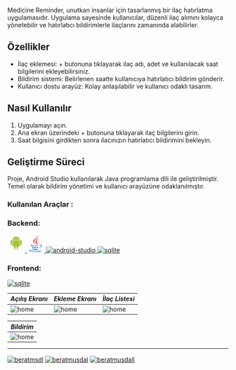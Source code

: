 Medicine Reminder, unutkan insanlar için tasarlanmış bir ilaç hatırlatma uygulamasıdır. Uygulama sayesinde kullanıcılar, düzenli ilaç alımını kolayca yönetebilir ve hatırlatıcı bildirimlerle ilaçlarını zamanında alabilirler.

## Özellikler

- İlaç eklemesi: + butonuna tıklayarak ilaç adı, adet ve kullanılacak saat bilgilerini ekleyebilirsiniz.
- Bildirim sistemi: Belirlenen saatte kullanıcıya hatırlatıcı bildirim gönderir.
- Kullanıcı dostu arayüz: Kolay anlaşılabilir ve kullanıcı odaklı tasarım.

## Nasıl Kullanılır

1. Uygulamayı açın.
2. Ana ekran üzerindeki + butonuna tıklayarak ilaç bilgilerini girin.
3. Saat bilgisini girdikten sonra ilacınızın hatırlatıcı bildirimini bekleyin.

## Geliştirme Süreci

Proje, Android Studio kullanılarak Java programlama dili ile geliştirilmiştir. Temel olarak bildirim yönetimi ve kullanıcı arayüzüne odaklanılmıştır. 


### Kullanılan Araçlar :


<h3 align="left">Backend:</h3>
<p align="left">
  <a href="https://developer.android.com" target="_blank" rel="noreferrer">
    <img src="https://raw.githubusercontent.com/devicons/devicon/master/icons/android/android-original-wordmark.svg" alt="android" width="40" height="40"/>
  </a>
  <a href="https://www.java.com" target="_blank" rel="noreferrer">
    <img src="https://raw.githubusercontent.com/devicons/devicon/master/icons/java/java-original.svg" alt="java" width="40" height="40"/>
  </a>
  <a href="https://developer.android.com/studio" target="_blank" rel="noreferrer">
    <img src="https://upload.wikimedia.org/wikipedia/commons/c/c1/Android_Studio_icon_%282023%29.svg" alt="android-studio" width="40" height="40"/>
  </a>
  <a href="https://www.sqlite.org" target="_blank" rel="noreferrer">
    <img src="https://www.sqlite.org/images/sqlite370_banner.gif" alt="sqlite" width="70" height="40"/>
  </a>
 <h3 align="left">Frontend:</h3>
<p align="left">
  <a href="https://www.sqlite.org" target="_blank" rel="noreferrer">
    <img src="https://www.svgrepo.com/show/31053/xml.svg" alt="sqlite" width="40" height="50"/>
  </a>
</p>

  
| _Açılış Ekranı_    |          _Ekleme Ekranı_                    |               _İlaç Listesi_ |
|---------------------|--------------------------------------------|-----------------------------------------|
|<img src="https://github.com/astigaa/medicinereminder/assets/96549536/d3cc10ba-35c9-499e-877e-b4cd3503e0b2" alt="home" width="300"/> | <img src="https://github.com/astigaa/medicinereminder/assets/96549536/03933c9b-b567-4ffd-b635-fcf08d48a2ee" alt="home" width="300"/> | <img src="https://github.com/astigaa/medicinereminder/assets/96549536/8729ae54-96dc-4cc0-be13-155049dc67f7" alt="home" width="300"/> |

| _Bildirim_    |
|---------------------|
|<img src="https://github.com/astigaa/medicinereminder/assets/96549536/85e338f6-6978-4ec5-b070-07b1c0f40c94" alt="home" width="300"/> |
---


<a href="https://twitter.com/beratmsdl" target="blank"><img align="center" src="https://raw.githubusercontent.com/rahuldkjain/github-profile-readme-generator/master/src/images/icons/Social/twitter.svg" alt="beratmsdl" height="30" width="40" /></a>
<a href="https://linkedin.com/in/beratmusdal" target="blank"><img align="center" src="https://raw.githubusercontent.com/rahuldkjain/github-profile-readme-generator/master/src/images/icons/Social/linked-in-alt.svg" alt="beratmusdal" height="30" width="40" /></a>
<a href="https://instagram.com/beratmusdall" target="blank"><img align="center" src="https://raw.githubusercontent.com/rahuldkjain/github-profile-readme-generator/master/src/images/icons/Social/instagram.svg" alt="beratmusdall" height="30" width="40" /></a>
</p>





